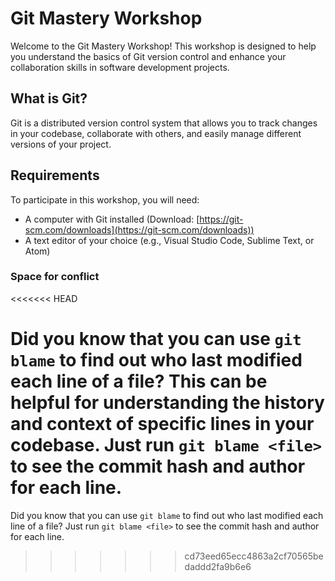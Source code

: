# Git Mastery Workshop

Welcome to the Git Mastery Workshop! This workshop is designed to help you understand the basics of Git version control and enhance your collaboration skills in software development projects.

## What is Git?

Git is a distributed version control system that allows you to track changes in your codebase, collaborate with others, and easily manage different versions of your project.

## Requirements

To participate in this workshop, you will need:

- A computer with Git installed (Download: [https://git-scm.com/downloads](https://git-scm.com/downloads))
- A text editor of your choice (e.g., Visual Studio Code, Sublime Text, or Atom)

### Space for conflict
<<<<<<< HEAD

Did you know that you can use `git blame` to find out who last modified each line of a file? This can be helpful for understanding the history and context of specific lines in your codebase. Just run `git blame <file>` to see the commit hash and author for each line.
=======
Did you know that you can use `git blame` to find out who last modified each line of a file? Just run `git blame <file>` to see the commit hash and author for each line.
>>>>>>> cd73eed65ecc4863a2cf70565bedaddd2fa9b6e6
